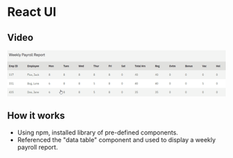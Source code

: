 # React UI

## Video
![GIF react app](https://github.com/JackFlexington/python_project_showcase/blob/master/react_ui/react.gif)

## How it works
* Using npm, installed library of pre-defined components. 
* Referenced the "data table" component and used to display a weekly payroll report.
